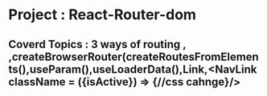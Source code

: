 # Project : React-Router-dom

## Coverd Topics : 3 ways of routing , <RouterProvider router={router}>,createBrowserRouter(createRoutesFromElements(<Route/>),useParam(),useLoaderData(),Link,<NavLink className = ({isActive}) => {//css cahnge}/>

<!-- https://fakestoreapi.com/products -->
